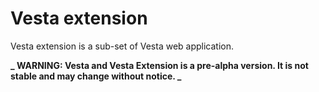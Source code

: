 # Vesta extension

Vesta extension is a sub-set of Vesta web application.

**_ WARNING: Vesta and Vesta Extension is a pre-alpha version. It is not stable and may change without notice. _**

